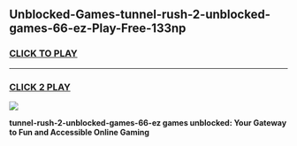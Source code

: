 
## Unblocked-Games-tunnel-rush-2-unblocked-games-66-ez-Play-Free-133np
<h3>
<a href="https://premium76.site?title=tunnel-rush-2-unblocked-games-66-ez&ref=18A">CLICK TO PLAY</a></h3>
<hr>

<h3>
<a href="https://premium76.site?title=tunnel-rush-2-unblocked-games-66-ez&ref=18A">CLICK 2 PLAY</a>
  
</h3>

<a href="https://premium76.site?title=tunnel-rush-2-unblocked-games-66-ez&ref=18A"><img src="https://clearcache.store/games.png"></a>


**tunnel-rush-2-unblocked-games-66-ez games unblocked: Your Gateway to Fun and Accessible Online Gaming**
